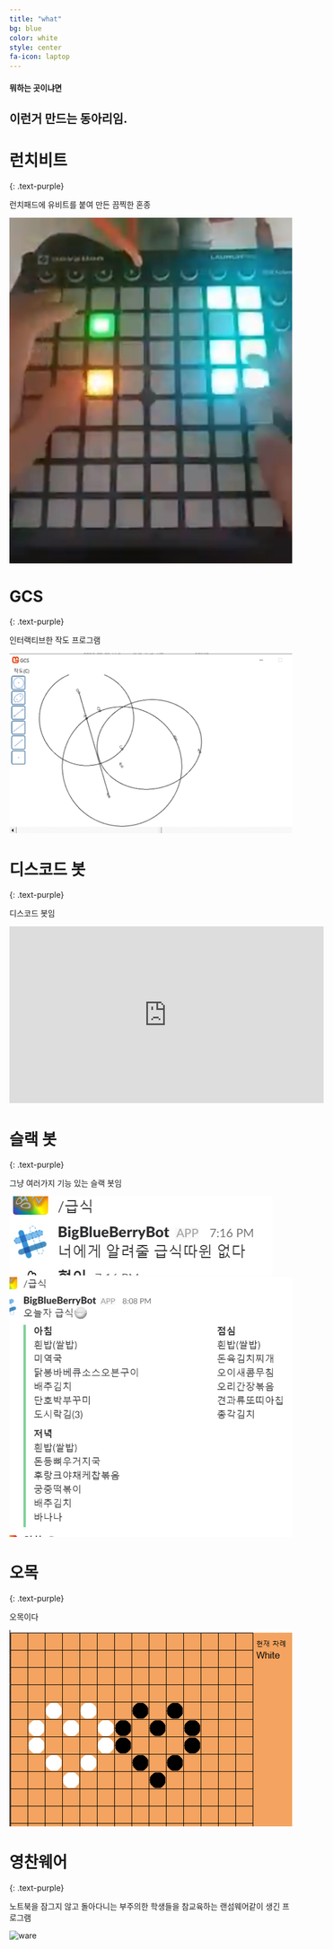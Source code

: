 ```yaml
---
title: "what"
bg: blue
color: white
style: center
fa-icon: laptop
---
```


#### 뭐하는 곳이냐면

## 이런거 만드는 동아리임.

# 런치비트
{: .text-purple}

런치패드에 유비트를 붙여 만든 끔찍한 혼종

![launch](/img/launch.png)



# GCS
{: .text-purple}

인터랙티브한 작도 프로그램

![GCS](/img/gcs.png)



# 디스코드 봇
{: .text-purple}

디스코드 봇임

<iframe width="560" height="315" src="https://www.youtube.com/embed/vI0WbZdmRtw" frameborder="0" allow="autoplay; encrypted-media" allowfullscreen></iframe>



# 슬랙 봇
{: .text-purple}

그냥 여러가지 기능 있는 슬랙 봇임

![슬랙급식](/img/slack1.png)
![슬랙급식](/img/slack2.png)



# 오목
{: .text-purple}

오목이다

![오목](/img/omok.png)



# 영찬웨어
{: .text-purple}

노트북을 잠그지 않고 돌아다니는 부주의한 학생들을 참교육하는 랜섬웨어같이 생긴 프로그램

![ware](/img/ware.jpg)

